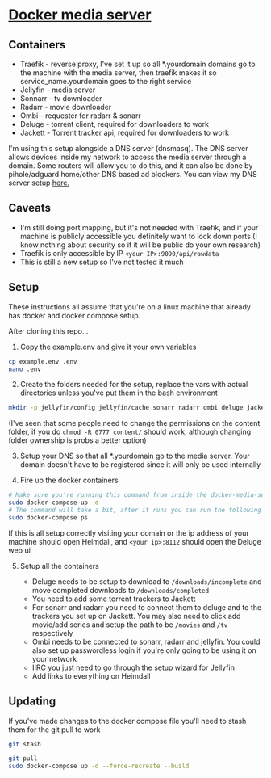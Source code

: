 # [Docker media server](https://github.com/PARC6502/docker-media-server)

## Containers

- Traefik - reverse proxy, I've set it up so all \*.yourdomain domains go to the machine with the media server, then traefik makes it so service_name.yourdomain goes to the right service
- Jellyfin - media server
- Sonnarr - tv downloader
- Radarr - movie downloader
- Ombi - requester for radarr & sonarr
- Deluge - torrent client, required for downloaders to work
- Jackett - Torrent tracker api, required for downloaders to work

I'm using this setup alongside a DNS server (dnsmasq). The DNS server allows devices inside my network to access the media server through a domain. Some routers will allow you to do this, and it can also be done by pihole/adguard home/other DNS based ad blockers. You can view my DNS server setup [here.](https://github.com/PARC6502/docker-dns-dhcp)

## Caveats

- I'm still doing port mapping, but it's not needed with Traefik, and if your machine is publicly accessible you definitely want to lock down ports (I know nothing about security so if it will be public do your own research)
- Traefik is only accessible by IP `<your IP>:9090/api/rawdata`
- This is still a new setup so I've not tested it much

## Setup

These instructions all assume that you're on a linux machine that already has docker and docker compose setup.

After cloning this repo...

1. Copy the example.env and give it your own variables

```bash
cp example.env .env
nano .env
```

2. Create the folders needed for the setup, replace the vars with actual directories unless you've put them in the bash environment

```bash
mkdir -p jellyfin/config jellyfin/cache sonarr radarr ombi deluge jackett ${DLDIR}/completed ${DLDIR}/incomplete ${MOVIESDIR} ${TVDIR}
```

(I've seen that some people need to change the permissions on the content folder, if you do `chmod -R 0777 content/` should work, although changing folder ownership is probs a better option)

3. Setup your DNS so that all \*.yourdomain go to the media server. Your domain doesn't have to be registered since it will only be used internally

4. Fire up the docker containers

```bash
# Make sure you're running this command from inside the docker-media-server folder and that the .env file is inside the same folder
sudo docker-compose up -d
# The command will take a bit, after it runs you can run the following to check all the containers are running
sudo docker-compose ps
```

If this is all setup correctly visiting your domain or the ip address of your machine should open Heimdall, and `<your ip>:8112` should open the Deluge web ui

5. Setup all the containers

   - Deluge needs to be setup to download to `/downloads/incomplete` and move completed downloads to `/downloads/completed`
   - You need to add some torrent trackers to Jackett
   - For sonarr and radarr you need to connect them to deluge and to the trackers you set up on Jackett. You may also need to click add movie/add series and setup the path to be `/movies` and `/tv` respectively
   - Ombi needs to be connected to sonarr, radarr and jellyfin. You could also set up passwordless login if you're only going to be using it on your network
   - IIRC you just need to go through the setup wizard for Jellyfin
   - Add links to everything on Heimdall

## Updating

If you've made changes to the docker compose file you'll need to stash them for the git pull to work

```bash
git stash
```

```bash
git pull
sudo docker-compose up -d --force-recreate --build
```
